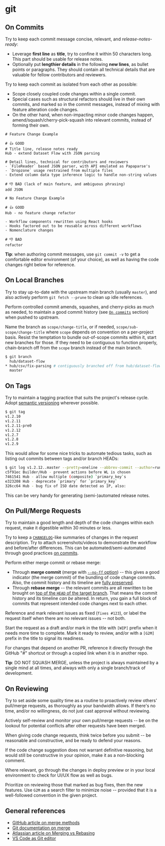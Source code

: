 # git

## On Commits

Try to keep each commit message concise, relevant, and _release-notes-ready_:
- Leverage **first line** as **title**, try to confine it within 50 characters long. This part should be usable for release notes.
-  Optionally put **lengthier details** in the following **new lines**, as bullet points or paragraphs. They should contain all technical details that are valuable for fellow contributors and reviewers.

Try to keep each commit as isolated from each other as possible:
- Scope closely coupled code changes within a single commit.
- Special cases such as structural refactors should live in their own commits, and marked so in the commit messages, instead of mixing with feature alteration code changes.
- On the other hand, when non-impacting minor code changes happen, amend/squash/cherry-pick-squash into relevant commits, instead of forming their own.

```COMMIT_EDITMSG
# Feature Change Example

# 👍 GOOD
# Title line, release notes ready
Hub - extend Dataset Flow with JSON parsing

# Detail lines, technical for contributors and reviewers
- `FileReader` based JSON parser, with API emulated as Papaparse's
- `Dropzone` usage restrained from multiple files
- Extend column data type inference logic to handle non-string values

# 👎 BAD (lack of main feature, and ambiguous phrasing)
add JSON
```

```COMMIT_EDITMSG
# No Feature Change Example

# 👍 GOOD
Hub - no feature change refactor

- Workflow components rewritten using React hooks
- Hooks factored out to be reusable across different workflows
- Nomenclature changes

# 👎 BAD
refactor
```

**Tip**: when authoring commit messages, use `git commit -v` to get a comfortable editor environment (of your choice), as well as having the code changes right below for reference.

## On Local Branches

Try to stay up-to-date with the upstream main branch (usually `master`), and also actively perform `git fetch --prune` to clean up idle references.

Perform controlled commit amends, squashes, and cherry-picks as much as needed, to maintain a good commit history (see [`On commits`](#on-commits) section) when pushed to upstream.

Name the branch as `scope/change-title`, or if needed, `scope/sub-scope/change-title` where `scope` depends on convention on a per-project basis. Resist the temptation to bundle out-of-scope commits within it, start new branches for those. If they need to be contiguous to function properly, chain-branch off from the `scope` branch instead of the main branch.

```bash
$ git branch
  hub/dataset-flow
* hub/csv/fix-parsing # contiguously branched off from hub/dataset-flow
  master
```

## On Tags

Try to maintain a tagging practice that suits the project's release cycle. Adopt [semantic versioning](https://semver.org/) wherever possible.

```bash
$ git tag
v1.2.10
v1.2.11
v1.2.11-pre0
v1.2.12
v1.2.7
v1.2.8
v1.2.9
```

This would allow for some nice tricks to automate tedious tasks, such as listing out commits between tags and/or branch HEADs:

```bash
$ git log v1.2.12..master --pretty=oneline --abbrev-commit --author=runzhou.li
c5f91ec Builder/Hub - prevent actions before WL is chosen
7461541 Hub - allow multiple (composite) `primary_key`s
e323208 Hub - deprecate `primary` for `primary_key`
326cc64 Hub - bug fix of ISO date detected as IP, also:
```

This can be very handy for generating (semi-)automated release notes.

## On Pull/Merge Requests

Try to maintain a good length and depth of the code changes within each request, make it digestible within 30 minutes or less.

Try to keep a [`CHANGELOG`](https://keepachangelog.com)-like summaries of changes in the request description. Try to attach screenshots/videos to demonstrate the workflow and before/after differences. This can be automated/semi-automated through good practices [on commits](#on-commits).

Perform either merge commit or rebase merge:
- Through **merge commit** (merge with [`--no-ff` option](https://git-scm.com/docs/git-merge#_fast_forward_merge)) -- this gives a good indicator (the merge commit) of the bundling of code change commits. Also, the commit history and its timeline are [fully preserved](https://wac-cdn.atlassian.com/dam/jcr:e229fef6-2c2f-4a4f-b270-e1e1baa94055/02.svg?cdnVersion=le).
- Through **rebase merge** -- the relevant commits are all rewritten to be brought on [top of the `HEAD` of the target branch](https://wac-cdn.atlassian.com/dam/jcr:5b153a22-38be-40d0-aec8-5f2fffc771e5/03.svg?cdnVersion=le). That means the commit history and its timeline _can be_ altered. In return, you gain a full block of commits that represent intended code changes next to each other.

Reference and mark relevant issues as fixed (`fixes #123`), or label the request itself when there are no relevant issues -- not both.

Start the request as a draft and/or mark in the title with `[WIP]` prefix when it needs more time to complete. Mark it ready to review, and/or with a `[G2M]` prefix in the title to signal its readiness.

For changes that depend on another PR, reference it directly through the GitHub "#" shortcut or through a copied link when it is in another repo.

**Tip**: DO NOT SQUASH MERGE, unless the project is always maintained by a single mind at all times, and always with only a single branch/track of development.

## On Reviewing

Try to set aside some quality time as a routine to proactively review others' pull/merge requests, as thoroughly as your bandwidth allows. If there's no time, and/or no willingness, do not just cast approval without reviewing.

Actively self-review and monitor your own pull/merge requests -- be on the lookout for potential conflicts after other requests have been merged.

When giving code change requests, think twice before you submit -- be reasonable and constructive, and be ready to defend your reasons.

If the code change suggestion does not warrant definitive reasoning, but would still be constructive in your opinion, make it as a non-blocking comment.

Where relevant, go through the changes in deploy preview or in your local environment to check for UI/UX flow as well as bugs.

Prioritize on reviewing those that marked as bug fixes, then the new features. Use `G2M` as a search filter to minimize noise -- provided that it is a well-followed convention in the given project.

## General references

- [GitHub article on merge methods](https://help.github.com/en/articles/about-merge-methods-on-github)
- [Git documentation on merge](https://git-scm.com/docs/git-merge)
- [Atlassian article on Merging vs Rebasing](https://www.atlassian.com/git/tutorials/merging-vs-rebasing)
- [VS Code as Git editor](https://code.visualstudio.com/docs/editor/versioncontrol#_vs-code-as-git-editor)
